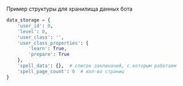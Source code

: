 
Пример структуры для хранилища данных бота

```python
data_storage = {
    'user_id': 0,
    'level': 0,
    'user_class': '',
    'user_class_properties': {
        'learn': True,
        'prepare': True
    },
    'spell_data': {},  # список заклинаний, с которым работаем
    'spell_page_count': 0  # кол-во страниц
}
```
